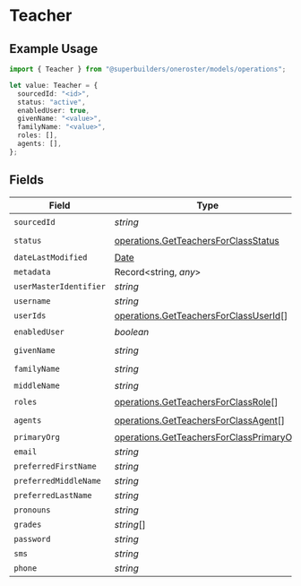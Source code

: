 # Teacher

## Example Usage

```typescript
import { Teacher } from "@superbuilders/oneroster/models/operations";

let value: Teacher = {
  sourcedId: "<id>",
  status: "active",
  enabledUser: true,
  givenName: "<value>",
  familyName: "<value>",
  roles: [],
  agents: [],
};
```

## Fields

| Field                                                                                                | Type                                                                                                 | Required                                                                                             | Description                                                                                          |
| ---------------------------------------------------------------------------------------------------- | ---------------------------------------------------------------------------------------------------- | ---------------------------------------------------------------------------------------------------- | ---------------------------------------------------------------------------------------------------- |
| `sourcedId`                                                                                          | *string*                                                                                             | :heavy_check_mark:                                                                                   | N/A                                                                                                  |
| `status`                                                                                             | [operations.GetTeachersForClassStatus](../../models/operations/getteachersforclassstatus.md)         | :heavy_check_mark:                                                                                   | N/A                                                                                                  |
| `dateLastModified`                                                                                   | [Date](https://developer.mozilla.org/en-US/docs/Web/JavaScript/Reference/Global_Objects/Date)        | :heavy_minus_sign:                                                                                   | N/A                                                                                                  |
| `metadata`                                                                                           | Record<string, *any*>                                                                                | :heavy_minus_sign:                                                                                   | N/A                                                                                                  |
| `userMasterIdentifier`                                                                               | *string*                                                                                             | :heavy_minus_sign:                                                                                   | N/A                                                                                                  |
| `username`                                                                                           | *string*                                                                                             | :heavy_minus_sign:                                                                                   | N/A                                                                                                  |
| `userIds`                                                                                            | [operations.GetTeachersForClassUserId](../../models/operations/getteachersforclassuserid.md)[]       | :heavy_minus_sign:                                                                                   | N/A                                                                                                  |
| `enabledUser`                                                                                        | *boolean*                                                                                            | :heavy_check_mark:                                                                                   | N/A                                                                                                  |
| `givenName`                                                                                          | *string*                                                                                             | :heavy_check_mark:                                                                                   | N/A                                                                                                  |
| `familyName`                                                                                         | *string*                                                                                             | :heavy_check_mark:                                                                                   | N/A                                                                                                  |
| `middleName`                                                                                         | *string*                                                                                             | :heavy_minus_sign:                                                                                   | N/A                                                                                                  |
| `roles`                                                                                              | [operations.GetTeachersForClassRole](../../models/operations/getteachersforclassrole.md)[]           | :heavy_check_mark:                                                                                   | N/A                                                                                                  |
| `agents`                                                                                             | [operations.GetTeachersForClassAgent](../../models/operations/getteachersforclassagent.md)[]         | :heavy_check_mark:                                                                                   | N/A                                                                                                  |
| `primaryOrg`                                                                                         | [operations.GetTeachersForClassPrimaryOrg](../../models/operations/getteachersforclassprimaryorg.md) | :heavy_minus_sign:                                                                                   | N/A                                                                                                  |
| `email`                                                                                              | *string*                                                                                             | :heavy_minus_sign:                                                                                   | N/A                                                                                                  |
| `preferredFirstName`                                                                                 | *string*                                                                                             | :heavy_minus_sign:                                                                                   | N/A                                                                                                  |
| `preferredMiddleName`                                                                                | *string*                                                                                             | :heavy_minus_sign:                                                                                   | N/A                                                                                                  |
| `preferredLastName`                                                                                  | *string*                                                                                             | :heavy_minus_sign:                                                                                   | N/A                                                                                                  |
| `pronouns`                                                                                           | *string*                                                                                             | :heavy_minus_sign:                                                                                   | N/A                                                                                                  |
| `grades`                                                                                             | *string*[]                                                                                           | :heavy_minus_sign:                                                                                   | N/A                                                                                                  |
| `password`                                                                                           | *string*                                                                                             | :heavy_minus_sign:                                                                                   | N/A                                                                                                  |
| `sms`                                                                                                | *string*                                                                                             | :heavy_minus_sign:                                                                                   | N/A                                                                                                  |
| `phone`                                                                                              | *string*                                                                                             | :heavy_minus_sign:                                                                                   | N/A                                                                                                  |
